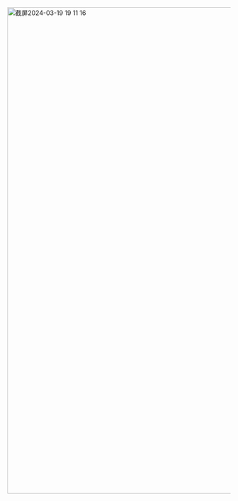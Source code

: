 <img width="1098" alt="截屏2024-03-19 19 11 16" src="https://github.com/xkong-study/gucheng_algorithm/assets/100473178/0d173c5f-e1c8-42bb-9183-fd7d3cca1ad6">

